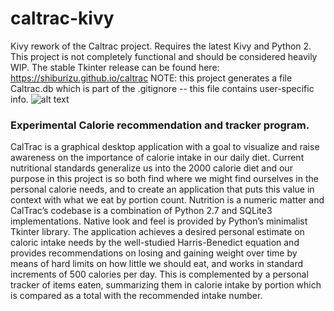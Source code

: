 # caltrac-kivy
Kivy rework of the Caltrac project. Requires the latest Kivy and Python 2. This project is not completely functional and should be considered heavily WIP. The stable Tkinter release can be found here: https://shiburizu.github.io/caltrac
NOTE: this project generates a file Caltrac.db which is part of the .gitignore -- this file contains user-specific info.
![alt text](http://i.imgur.com/O9W23Al.png "CalTrac")
### Experimental Calorie recommendation and tracker program.
CalTrac is a graphical desktop application with a goal to visualize and raise awareness on the importance of calorie intake in our daily diet. Current nutritional standards generalize us into the 2000 calorie diet and our purpose in this project is so both find where we might find ourselves in the personal calorie needs, and to create an application that puts this value in context with what we eat by portion count. Nutrition is a numeric matter and CalTrac’s codebase is a combination of Python 2.7 and SQLite3 implementations. Native look and feel is provided by Python’s minimalist Tkinter library. The application achieves a desired personal estimate on caloric intake needs by the well-studied Harris-Benedict equation and provides recommendations on losing and gaining weight over time by means of hard limits on how little we should eat, and works in standard increments of 500 calories per day. This is complemented by a personal tracker of items eaten, summarizing them in calorie intake by portion which is compared as a total with the recommended intake number.
